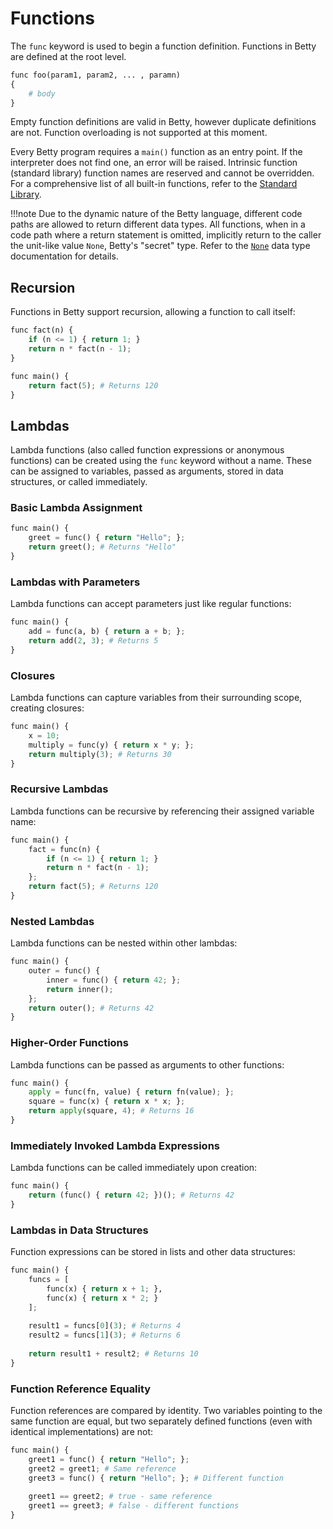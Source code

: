 # Functions

The `func` keyword is used to begin a function definition. Functions in Betty are
defined at the root level.

```py
func foo(param1, param2, ... , paramn)
{
    # body
}
```

Empty function definitions are valid in Betty, however duplicate definitions are
not. Function overloading is not supported at this moment.

Every Betty program requires a `main()` function as an entry point. If the
interpreter does not find one, an error will be raised. Intrinsic function
(standard library) function names are reserved and cannot be overridden. For a
comprehensive list of all built-in functions, refer to the [Standard Library](../standard-library/index.md).

!!!note
    Due to the dynamic nature of the Betty language, different code paths are
    allowed to return different data types. All functions, when in a code path where a return
    statement is omitted, implicitly return to the caller the unit-like value `None`, Betty's
    "secret" type. Refer to the [`None`](../data-types/none.md) data type documentation for details.

## Recursion

Functions in Betty support recursion, allowing a function to call itself:

```py
func fact(n) {
    if (n <= 1) { return 1; }
    return n * fact(n - 1);
}

func main() {
    return fact(5); # Returns 120
}
```

## Lambdas

Lambda functions (also called function expressions or anonymous functions) can be created using the `func` keyword without a name. These can be assigned to variables, passed as arguments, stored in data structures, or called immediately.

### Basic Lambda Assignment

```py
func main() {
    greet = func() { return "Hello"; };
    return greet(); # Returns "Hello"
}
```

### Lambdas with Parameters

Lambda functions can accept parameters just like regular functions:

```py
func main() {
    add = func(a, b) { return a + b; };
    return add(2, 3); # Returns 5
}
```

### Closures

Lambda functions can capture variables from their surrounding scope, creating closures:

```py
func main() {
    x = 10;
    multiply = func(y) { return x * y; };
    return multiply(3); # Returns 30
}
```

### Recursive Lambdas

Lambda functions can be recursive by referencing their assigned variable name:

```py
func main() {
    fact = func(n) {
        if (n <= 1) { return 1; }
        return n * fact(n - 1);
    };
    return fact(5); # Returns 120
}
```

### Nested Lambdas

Lambda functions can be nested within other lambdas:

```py
func main() {
    outer = func() {
        inner = func() { return 42; };
        return inner();
    };
    return outer(); # Returns 42
}
```

### Higher-Order Functions

Lambda functions can be passed as arguments to other functions:

```py
func main() {
    apply = func(fn, value) { return fn(value); };
    square = func(x) { return x * x; };
    return apply(square, 4); # Returns 16
}
```

### Immediately Invoked Lambda Expressions

Lambda functions can be called immediately upon creation:

```py
func main() {
    return (func() { return 42; })(); # Returns 42
}
```

### Lambdas in Data Structures

Function expressions can be stored in lists and other data structures:

```py
func main() {
    funcs = [
        func(x) { return x + 1; },
        func(x) { return x * 2; }
    ];
    
    result1 = funcs[0](3); # Returns 4
    result2 = funcs[1](3); # Returns 6
    
    return result1 + result2; # Returns 10
}
```

### Function Reference Equality

Function references are compared by identity. Two variables pointing to the same function are equal, but two separately defined functions (even with identical implementations) are not:

```py
func main() {
    greet1 = func() { return "Hello"; };
    greet2 = greet1; # Same reference
    greet3 = func() { return "Hello"; }; # Different function
    
    greet1 == greet2; # true - same reference
    greet1 == greet3; # false - different functions
}
```